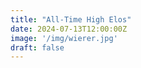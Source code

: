 ```yaml
---
title: "All-Time High Elos"
date: 2024-07-13T12:00:00Z
image: '/img/wierer.jpg'
draft: false
---
```












